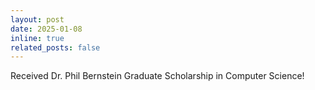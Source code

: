 ```yaml
---
layout: post
date: 2025-01-08
inline: true
related_posts: false
---
```


Received Dr. Phil Bernstein Graduate Scholarship in Computer Science!